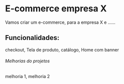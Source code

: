 # E-commerce empresa X

Vamos criar um e-commerce, para a empresa X e ......

## Funcionalidades: 

checkout, Tela de produto, catálogo, Home com banner

###### Melhorias do projetos

melhoria 1, melhoria 2